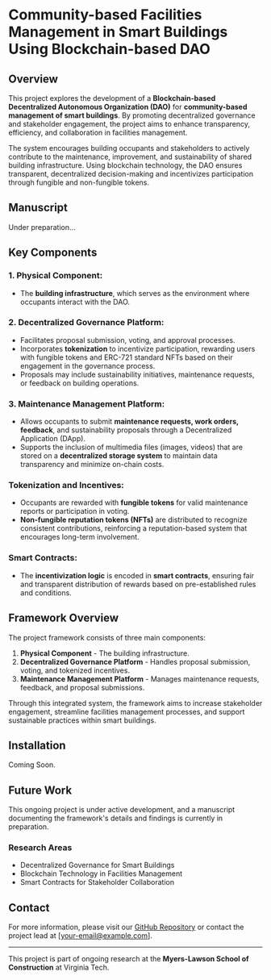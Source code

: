 # Community-based Facilities Management in Smart Buildings Using Blockchain-based DAO


## Overview

This project explores the development of a **Blockchain-based Decentralized Autonomous Organization (DAO)** for **community-based management of smart buildings**. By promoting decentralized governance and stakeholder engagement, the project aims to enhance transparency, efficiency, and collaboration in facilities management.

The system encourages building occupants and stakeholders to actively contribute to the maintenance, improvement, and sustainability of shared building infrastructure. Using blockchain technology, the DAO ensures transparent, decentralized decision-making and incentivizes participation through fungible and non-fungible tokens.

## Manuscript
Under preparation...


## Key Components

### 1. **Physical Component:** 
   - The **building infrastructure**, which serves as the environment where occupants interact with the DAO.

### 2. **Decentralized Governance Platform:**
   - Facilitates proposal submission, voting, and approval processes.
   - Incorporates **tokenization** to incentivize participation, rewarding users with fungible tokens and ERC-721 standard NFTs based on their engagement in the governance process.
   - Proposals may include sustainability initiatives, maintenance requests, or feedback on building operations.

### 3. **Maintenance Management Platform:**
   - Allows occupants to submit **maintenance requests, work orders, feedback**, and sustainability proposals through a Decentralized Application (DApp).
   - Supports the inclusion of multimedia files (images, videos) that are stored on a **decentralized storage system** to maintain data transparency and minimize on-chain costs.

### Tokenization and Incentives:
   - Occupants are rewarded with **fungible tokens** for valid maintenance reports or participation in voting.
   - **Non-fungible reputation tokens (NFTs)** are distributed to recognize consistent contributions, reinforcing a reputation-based system that encourages long-term involvement.

### Smart Contracts:
   - The **incentivization logic** is encoded in **smart contracts**, ensuring fair and transparent distribution of rewards based on pre-established rules and conditions.

## Framework Overview

The project framework consists of three main components:
   1. **Physical Component** - The building infrastructure.
   2. **Decentralized Governance Platform** - Handles proposal submission, voting, and tokenized incentives.
   3. **Maintenance Management Platform** - Manages maintenance requests, feedback, and proposal submissions.

Through this integrated system, the framework aims to increase stakeholder engagement, streamline facilities management processes, and support sustainable practices within smart buildings.

## Installation

Coming Soon.

## Future Work

This ongoing project is under active development, and a manuscript documenting the framework's details and findings is currently in preparation.

### Research Areas

- Decentralized Governance for Smart Buildings
- Blockchain Technology in Facilities Management
- Smart Contracts for Stakeholder Collaboration

## Contact

For more information, please visit our [GitHub Repository](https://github.com/your-repo-link) or contact the project lead at [your-email@example.com].

---

This project is part of ongoing research at the **Myers-Lawson School of Construction** at Virginia Tech.

